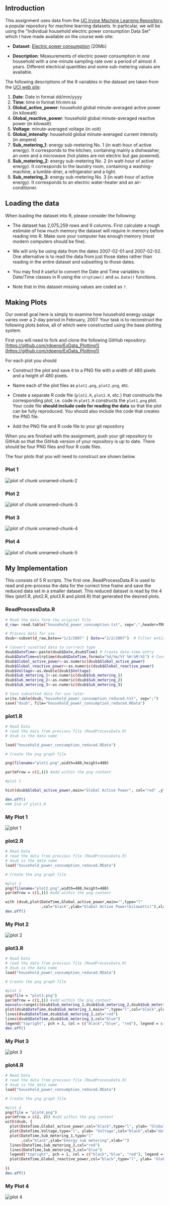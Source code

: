 ## Introduction

This assignment uses data from
the <a href="http://archive.ics.uci.edu/ml/">UC Irvine Machine
Learning Repository</a>, a popular repository for machine learning
datasets. In particular, we will be using the "Individual household
electric power consumption Data Set" which I have made available on
the course web site:


* <b>Dataset</b>: <a href="https://d396qusza40orc.cloudfront.net/exdata%2Fdata%2Fhousehold_power_consumption.zip">Electric power consumption</a> [20Mb]

* <b>Description</b>: Measurements of electric power consumption in
one household with a one-minute sampling rate over a period of almost
4 years. Different electrical quantities and some sub-metering values
are available.


The following descriptions of the 9 variables in the dataset are taken
from
the <a href="https://archive.ics.uci.edu/ml/datasets/Individual+household+electric+power+consumption">UCI
web site</a>:

<ol>
<li><b>Date</b>: Date in format dd/mm/yyyy </li>
<li><b>Time</b>: time in format hh:mm:ss </li>
<li><b>Global_active_power</b>: household global minute-averaged active power (in kilowatt) </li>
<li><b>Global_reactive_power</b>: household global minute-averaged reactive power (in kilowatt) </li>
<li><b>Voltage</b>: minute-averaged voltage (in volt) </li>
<li><b>Global_intensity</b>: household global minute-averaged current intensity (in ampere) </li>
<li><b>Sub_metering_1</b>: energy sub-metering No. 1 (in watt-hour of active energy). It corresponds to the kitchen, containing mainly a dishwasher, an oven and a microwave (hot plates are not electric but gas powered). </li>
<li><b>Sub_metering_2</b>: energy sub-metering No. 2 (in watt-hour of active energy). It corresponds to the laundry room, containing a washing-machine, a tumble-drier, a refrigerator and a light. </li>
<li><b>Sub_metering_3</b>: energy sub-metering No. 3 (in watt-hour of active energy). It corresponds to an electric water-heater and an air-conditioner.</li>
</ol>

## Loading the data





When loading the dataset into R, please consider the following:

* The dataset has 2,075,259 rows and 9 columns. First
calculate a rough estimate of how much memory the dataset will require
in memory before reading into R. Make sure your computer has enough
memory (most modern computers should be fine).

* We will only be using data from the dates 2007-02-01 and
2007-02-02. One alternative is to read the data from just those dates
rather than reading in the entire dataset and subsetting to those
dates.

* You may find it useful to convert the Date and Time variables to
Date/Time classes in R using the `strptime()` and `as.Date()`
functions.

* Note that in this dataset missing values are coded as `?`.


## Making Plots

Our overall goal here is simply to examine how household energy usage
varies over a 2-day period in February, 2007. Your task is to
reconstruct the following plots below, all of which were constructed
using the base plotting system.

First you will need to fork and clone the following GitHub repository:
[https://github.com/rdpeng/ExData_Plotting1](https://github.com/rdpeng/ExData_Plotting1)


For each plot you should

* Construct the plot and save it to a PNG file with a width of 480
pixels and a height of 480 pixels.

* Name each of the plot files as `plot1.png`, `plot2.png`, etc.

* Create a separate R code file (`plot1.R`, `plot2.R`, etc.) that
constructs the corresponding plot, i.e. code in `plot1.R` constructs
the `plot1.png` plot. Your code file **should include code for reading
the data** so that the plot can be fully reproduced. You should also
include the code that creates the PNG file.

* Add the PNG file and R code file to your git repository

When you are finished with the assignment, push your git repository to
GitHub so that the GitHub version of your repository is up to
date. There should be four PNG files and four R code files.


The four plots that you will need to construct are shown below. 


### Plot 1

![plot of chunk unnamed-chunk-2](figure/unnamed-chunk-2.png) 


### Plot 2

![plot of chunk unnamed-chunk-3](figure/unnamed-chunk-3.png) 


### Plot 3

![plot of chunk unnamed-chunk-4](figure/unnamed-chunk-4.png) 


### Plot 4

![plot of chunk unnamed-chunk-5](figure/unnamed-chunk-5.png) 

## My Implementation 

This consists of 5 R scripts. The first one ,ReadProcessData.R 
 is used to read and pre-process the data for the correct time
 frame and save the reduced data set in a smaller dataset. This 
 reduced dataset is read by the 4 files (plot1.R, plot2.R, 
 plot3.R and plot4.R) that generated the desired plots.


### ReadProcessData.R
```sh
# Read the data form the original file
d_raw= read.table("household_power_consumption.txt", sep=";",header=TRUE,as.is=TRUE)

# Process data for use
dsub<-subset(d_raw,Date=="1/2/2007" | Date=="2/2/2007")  # Filter entire data set

# Convert susetted data to corrrect type
dsub$DateTime<-paste(dsub$Date,dsub$Time) # Create date-time entry
dsub$DateTime=strptime(dsub$DateTime,format="%d/%m/%Y %H:%M:%S") # Convert to correct format
dsub$Global_active_power<-as.numeric(dsub$Global_active_power)
dsub$Global_reactive_power<-as.numeric(dsub$Global_reactive_power)
dsub$Voltage<-as.double(dsub1$Voltage)
dsub$Sub_metering_1<-as.numeric(dsub$Sub_metering_1)
dsub$Sub_metering_2<-as.numeric(dsub$Sub_metering_2)
dsub$Sub_metering_3<-as.numeric(dsub$Sub_metering_3)

# Save subsetted data for use later
write.table(dsub,"household_power_consumption_reduced.txt", sep=";")
save("dsub", file="household_power_consumption_reduced.RData")

```
### plot1.R
```sh
# Read Data
# read the data from previous file (ReadProcessData.R)
# dsub is the data name

load("household_power_consumption_reduced.RData")

# Create the png graph file

png(filename="plot1.png",width=480,height=480)

par(mfrow = c(1,1)) #add within the png context

#plot 1

hist(dsub$Global_active_power,main="Global Active Power", col="red" ,ylab="Frequency", xlab="Global Active Power(kilowatts)")

dev.off()
### End of plot1.R
```

### My Plot 1

![plot 1](plot1.png) 

### plot2.R
```sh
# Read Data
# read the data from previous file (ReadProcessData.R)
# dsub is the data name
load("household_power_consumption_reduced.RData")

# Create the png graph file

#plot 2
png(filename="plot2.png",width=480,height=480)
par(mfrow = c(1,1)) #add within the png context

with (dsub,plot(DateTime,Global_active_power,main="",type="l"
                ,col="black",ylab="Global Active Power(kilowatts)"),xlab="")
dev.off()

```

### My Plot 2

![plot 2](plot2.png) 

### plot3.R
```sh
# Read Data
# read the data from previous file (ReadProcessData.R)
# dsub is the data name
load("household_power_consumption_reduced.RData")

# Create the png graph file

#plot 3
png(file = "plot3.png")
par(mfrow = c(1,1)) #add within the png context
maxvals=range(c(dsub$Sub_metering_1,dsub$Sub_metering_2,dsub$Sub_metering_3))
plot(dsub$DateTime,dsub$Sub_metering_1,main="",type="l",col="black",ylab="Energy sub metering",xlab="",ylim=maxvals)
lines(dsub$DateTime,dsub$Sub_metering_2,col="red")
lines(dsub$DateTime,dsub$Sub_metering_3,col="blue")
legend("topright", pch = 1, col = c("black","blue", "red"), legend = c("Sub_metering_1","Sub_metering_2","Sub_metering_3"))     
dev.off()

```

### My Plot 3

![plot 3](plot3.png) 

### plot4.R
```sh
# Read Data
# read the data from previous file (ReadProcessData.R)
# dsub is the data name
load("household_power_consumption_reduced.RData")

# Create the png graph file

#plot 4
png(file = "plot4.png")
par(mfrow = c(2, 2)) #add within the png context
with(dsub, {
  plot(DateTime,Global_active_power,col="black",type="l", ylab= "Global Active Power",xlab="")
  plot(DateTime,Voltage,type="l", ylab= "Voltage",col="black",xlab="datetime")
  plot(DateTime,Sub_metering_1,type="l"
       ,col="black",ylab="Energy sub metering",xlab="")
  lines(DateTime,Sub_metering_2,col="red")
  lines(DateTime,Sub_metering_3,col="blue")
  legend("topright", pch = 1, col = c("black","blue", "red"), legend = c("Sub_metering_1","Sub_metering_2","Sub_metering_3"))     
  plot(DateTime,Global_reactive_power,col="black",type="l", ylab= "Global Reactive Power",xlab="datetime")
  
})
dev.off()
```

### My Plot 4

![plot 4](plot4.png) 
